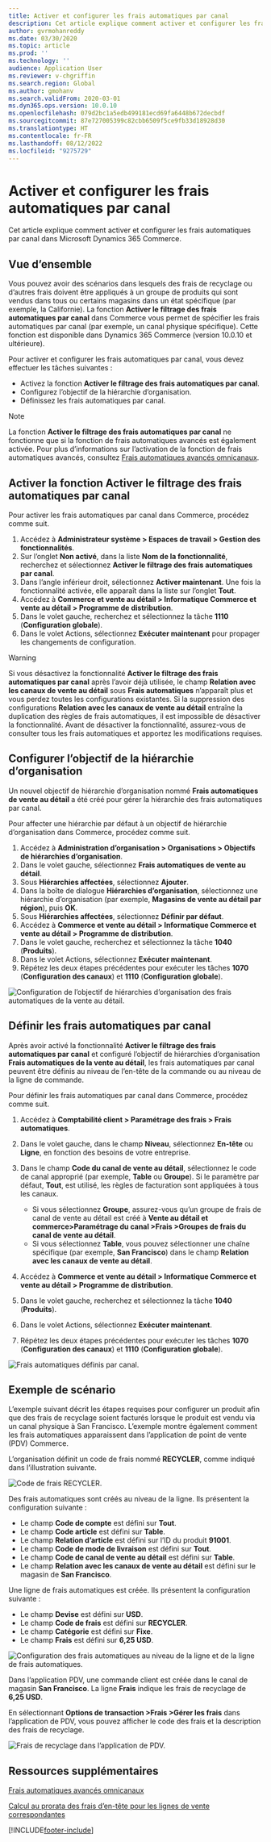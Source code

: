 ```yaml
---
title: Activer et configurer les frais automatiques par canal
description: Cet article explique comment activer et configurer les frais automatiques par canal dans Microsoft Dynamics 365 Commerce.
author: gvrmohanreddy
ms.date: 03/30/2020
ms.topic: article
ms.prod: ''
ms.technology: ''
audience: Application User
ms.reviewer: v-chgriffin
ms.search.region: Global
ms.author: gmohanv
ms.search.validFrom: 2020-03-01
ms.dyn365.ops.version: 10.0.10
ms.openlocfilehash: 079d2bc1a5edb499181ecd69fa6448b672decbdf
ms.sourcegitcommit: 87e727005399c82cbb6509f5ce9fb33d18928d30
ms.translationtype: HT
ms.contentlocale: fr-FR
ms.lasthandoff: 08/12/2022
ms.locfileid: "9275729"
---
```

# <a name="enable-and-configure-auto-charges-by-channel"></a>Activer et configurer les frais automatiques par canal

Cet article explique comment activer et configurer les frais automatiques par canal dans Microsoft Dynamics 365 Commerce.

## <a name="overview"></a>Vue d’ensemble

Vous pouvez avoir des scénarios dans lesquels des frais de recyclage ou d’autres frais doivent être appliqués à un groupe de produits qui sont vendus dans tous ou certains magasins dans un état spécifique (par exemple, la Californie). La fonction **Activer le filtrage des frais automatiques par canal** dans Commerce vous permet de spécifier les frais automatiques par canal (par exemple, un canal physique spécifique). Cette fonction est disponible dans Dynamics 365 Commerce (version 10.0.10 et ultérieure).

Pour activer et configurer les frais automatiques par canal, vous devez effectuer les tâches suivantes :

- Activez la fonction **Activer le filtrage des frais automatiques par canal**.
- Configurez l’objectif de la hiérarchie d’organisation.
- Définissez les frais automatiques par canal.

> [!NOTE]
> La fonction **Activer le filtrage des frais automatiques par canal** ne fonctionne que si la fonction de frais automatiques avancés est également activée. Pour plus d’informations sur l’activation de la fonction de frais automatiques avancés, consultez [Frais automatiques avancés omnicanaux](omni-auto-charges.md).

## <a name="turn-on-the-enable-filter-auto-charges-by-channel-feature"></a>Activer la fonction Activer le filtrage des frais automatiques par canal

Pour activer les frais automatiques par canal dans Commerce, procédez comme suit.

1. Accédez à **Administrateur système \> Espaces de travail \> Gestion des fonctionnalités**.
1. Sur l’onglet **Non activé**, dans la liste **Nom de la fonctionnalité**, recherchez et sélectionnez **Activer le filtrage des frais automatiques par canal**.
1. Dans l’angle inférieur droit, sélectionnez **Activer maintenant**. Une fois la fonctionnalité activée, elle apparaît dans la liste sur l’onglet **Tout**.
1. Accédez à **Commerce et vente au détail \> Informatique Commerce et vente au détail \> Programme de distribution**.
1. Dans le volet gauche, recherchez et sélectionnez la tâche **1110** (**Configuration globale**).
1. Dans le volet Actions, sélectionnez **Exécuter maintenant** pour propager les changements de configuration.

> [!WARNING]
> Si vous désactivez la fonctionnalité **Activer le filtrage des frais automatiques par canal** après l’avoir déjà utilisée, le champ **Relation avec les canaux de vente au détail** sous **Frais automatiques** n’apparaît plus et vous perdez toutes les configurations existantes. Si la suppression des configurations **Relation avec les canaux de vente au détail** entraîne la duplication des règles de frais automatiques, il est impossible de désactiver la fonctionnalité. Avant de désactiver la fonctionnalité, assurez-vous de consulter tous les frais automatiques et apportez les modifications requises.

## <a name="configure-the-organization-hierarchy-purpose"></a>Configurer l’objectif de la hiérarchie d’organisation

Un nouvel objectif de hiérarchie d’organisation nommé **Frais automatiques de vente au détail** a été créé pour gérer la hiérarchie des frais automatiques par canal.

Pour affecter une hiérarchie par défaut à un objectif de hiérarchie d’organisation dans Commerce, procédez comme suit.
        
1. Accédez à **Administration d’organisation \> Organisations \> Objectifs de hiérarchies d’organisation**.
1. Dans le volet gauche, sélectionnez **Frais automatiques de vente au détail**.
1. Sous **Hiérarchies affectées**, sélectionnez **Ajouter**.
1. Dans la boîte de dialogue **Hiérarchies d’organisation**, sélectionnez une hiérarchie d’organisation (par exemple, **Magasins de vente au détail par région**), puis **OK**.
1. Sous **Hiérarchies affectées**, sélectionnez **Définir par défaut**.
1. Accédez à **Commerce et vente au détail \> Informatique Commerce et vente au détail \> Programme de distribution**.
1. Dans le volet gauche, recherchez et sélectionnez la tâche **1040** (**Produits**).
1. Dans le volet Actions, sélectionnez **Exécuter maintenant**.
1. Répétez les deux étapes précédentes pour exécuter les tâches **1070** (**Configuration des canaux**) et **1110** (**Configuration globale**).

![Configuration de l’objectif de hiérarchies d’organisation des frais automatiques de la vente au détail.](media/Auto-charges-org-hierarchy-purpose.png)

## <a name="define-auto-charges-by-channel"></a>Définir les frais automatiques par canal

Après avoir activé la fonctionnalité **Activer le filtrage des frais automatiques par canal** et configuré l’objectif de hiérarchies d’organisation **Frais automatiques de la vente au détail**, les frais automatiques par canal peuvent être définis au niveau de l’en-tête de la commande ou au niveau de la ligne de commande.

Pour définir les frais automatiques par canal dans Commerce, procédez comme suit.

1. Accédez à **Comptabilité client \> Paramétrage des frais \> Frais automatiques**.
1. Dans le volet gauche, dans le champ **Niveau**, sélectionnez **En-tête** ou **Ligne**, en fonction des besoins de votre entreprise.
1. Dans le champ **Code du canal de vente au détail**, sélectionnez le code de canal approprié (par exemple, **Table** ou **Groupe**). Si le paramètre par défaut, **Tout**, est utilisé, les règles de facturation sont appliquées à tous les canaux.

    - Si vous sélectionnez **Groupe**, assurez-vous qu’un groupe de frais de canal de vente au détail est créé à **Vente au détail et commerce\>Paramétrage du canal \>Frais \>Groupes de frais du canal de vente au détail**.
    - Si vous sélectionnez **Table**, vous pouvez sélectionner une chaîne spécifique (par exemple, **San Francisco**) dans le champ **Relation avec les canaux de vente au détail**.

1. Accédez à **Commerce et vente au détail \> Informatique Commerce et vente au détail \> Programme de distribution**.
1. Dans le volet gauche, recherchez et sélectionnez la tâche **1040** (**Produits**).
1. Dans le volet Actions, sélectionnez **Exécuter maintenant**.
1. Répétez les deux étapes précédentes pour exécuter les tâches **1070** (**Configuration des canaux**) et **1110** (**Configuration globale**).
    
![Frais automatiques définis par canal.](media/Auto-charges-line-charge-by-channel.png)

## <a name="example-scenario"></a>Exemple de scénario

L’exemple suivant décrit les étapes requises pour configurer un produit afin que des frais de recyclage soient facturés lorsque le produit est vendu via un canal physique à San Francisco. L’exemple montre également comment les frais automatiques apparaissent dans l’application de point de vente (PDV) Commerce.

L’organisation définit un code de frais nommé **RECYCLER**, comme indiqué dans l’illustration suivante.

![Code de frais RECYCLER.](media/Auto-charges-charge-code.png)

Des frais automatiques sont créés au niveau de la ligne. Ils présentent la configuration suivante :

- Le champ **Code de compte** est défini sur **Tout**.
- Le champ **Code article** est défini sur **Table**.
- Le champ **Relation d’article** est défini sur l’ID du produit **91001**.
- Le champ **Code de mode de livraison** est défini sur **Tout**.
- Le champ **Code de canal de vente au détail** est défini sur **Table**.
- Le champ **Relation avec les canaux de vente au détail** est défini sur le magasin de **San Francisco**.

Une ligne de frais automatiques est créée. Ils présentent la configuration suivante :

- Le champ **Devise** est défini sur **USD**.
- Le champ **Code de frais** est défini sur **RECYCLER**.
- Le champ **Catégorie** est défini sur **Fixe**.
- Le champ **Frais** est défini sur **6,25 USD**.

![Configuration des frais automatiques au niveau de la ligne et de la ligne de frais automatiques.](media/Auto-charges-recyclingfee-line-fee.png)

Dans l’application PDV, une commande client est créée dans le canal de magasin **San Francisco**. La ligne **Frais** indique les frais de recyclage de **6,25 USD**.

En sélectionnant **Options de transaction \>Frais \>Gérer les frais** dans l’application de PDV, vous pouvez afficher le code des frais et la description des frais de recyclage.

![Frais de recyclage dans l’application de PDV.](media/pos-auto-charges-recyclingfee-line-fee.png)

## <a name="additional-resources"></a>Ressources supplémentaires

[Frais automatiques avancés omnicanaux](omni-auto-charges.md)

[Calcul au prorata des frais d’en-tête pour les lignes de vente correspondantes](pro-rate-charges-matching-lines.md)


[!INCLUDE[footer-include](../includes/footer-banner.md)]
